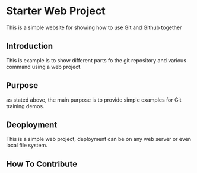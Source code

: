 # Starter Web Project

This is a simple website for showing how to use Git and Github together

## Introduction

This is example is to show different parts fo the git repository and various command using a web project.

## Purpose

as stated above, the main purpose is to provide simple examples for Git training demos.

## Deoployment

This is a simple web project, deployment can be on any web server or even local file system.

## How To Contribute